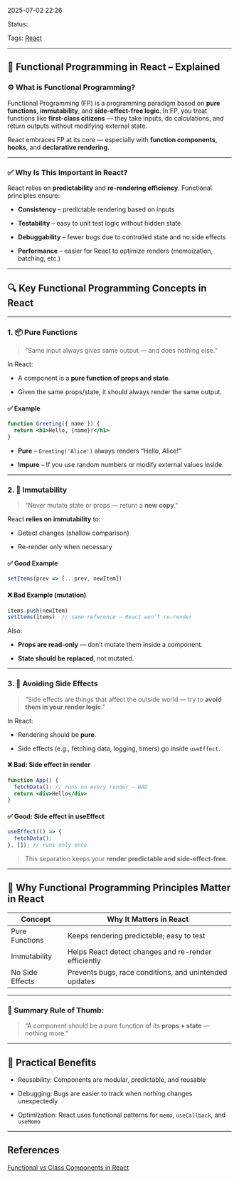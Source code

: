 
2025-07-02 22:26

Status: 

Tags: [React](../../../3%20-%20Tags/React.md)

---
## 🔁 Functional Programming in React – Explained

### ⚙️ What is Functional Programming?

Functional Programming (FP) is a programming paradigm based on **pure functions**, **immutability**, and **side-effect-free logic**. In FP, you treat functions like **first-class citizens** — they take inputs, do calculations, and return outputs without modifying external state.

React embraces FP at its core — especially with **function components**, **hooks**, and **declarative rendering**.

---

### ✅ Why Is This Important in React?

React relies on **predictability** and **re-rendering efficiency**. Functional principles ensure:

- **Consistency** – predictable rendering based on inputs
    
- **Testability** – easy to unit test logic without hidden state
    
- **Debuggability** – fewer bugs due to controlled state and no side effects
    
- **Performance** – easier for React to optimize renders (memoization, batching, etc.)
    

---

## 🔍 Key Functional Programming Concepts in React

---

### 1. 📦 Pure Functions

> “Same input always gives same output — and does nothing else.”

In React:

- A component is a **pure function of props and state**.
    
- Given the same props/state, it should always render the same output.
    

#### ✅ Example

```jsx
function Greeting({ name }) {
  return <h1>Hello, {name}!</h1>
}
```

- **Pure** – `Greeting('Alice')` always renders “Hello, Alice!”
    
- **Impure** – If you use random numbers or modify external values inside.
    

---

### 2. 🧊 Immutability

> “Never mutate state or props — return a **new copy**.”

React **relies on immutability** to:

- Detect changes (shallow comparison)
    
- Re-render only when necessary
    

#### ✅ Good Example

```jsx
setItems(prev => [...prev, newItem])
```

#### ❌ Bad Example (mutation)

```jsx
items.push(newItem)
setItems(items)  // same reference – React won’t re-render
```

Also:

- **Props are read-only** — don’t mutate them inside a component.
    
- **State should be replaced**, not mutated.
    

---

### 3. 🧼 Avoiding Side Effects

> “Side effects are things that affect the outside world — try to **avoid them in your render logic**.”

In React:

- Rendering should be **pure**.
    
- Side effects (e.g., fetching data, logging, timers) go inside `useEffect`.
    

#### ❌ Bad: Side effect in render

```jsx
function App() {
  fetchData(); // runs on every render – BAD
  return <div>Hello</div>
}
```

#### ✅ Good: Side effect in useEffect

```jsx
useEffect(() => {
  fetchData();
}, []); // runs only once
```

> This separation keeps your **render predictable and side-effect-free**.

---

## 💬 Why Functional Programming Principles Matter in React

|Concept|Why It Matters in React|
|---|---|
|Pure Functions|Keeps rendering predictable; easy to test|
|Immutability|Helps React detect changes and re-render efficiently|
|No Side Effects|Prevents bugs, race conditions, and unintended updates|

---

### 🧠 Summary Rule of Thumb:

> “A component should be a pure function of its **props + state** — nothing more.”

---

## 🧪 Practical Benefits

- Reusability: Components are modular, predictable, and reusable
    
- Debugging: Bugs are easier to track when nothing changes unexpectedly
    
- Optimization: React uses functional patterns for `memo`, `useCallback`, and `useMemo`
    


---
## References

[Functional vs Class Components in React](Functional%20vs%20Class%20Components%20in%20React.md)